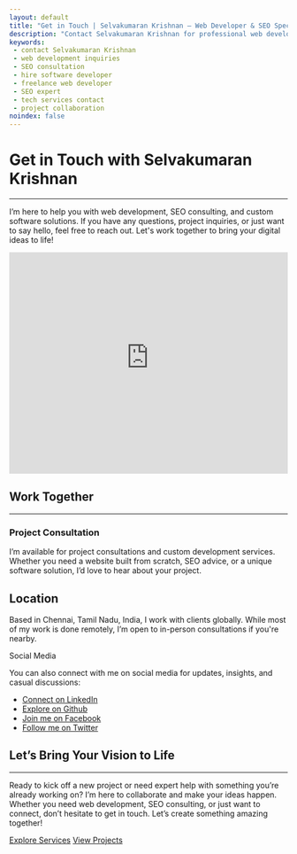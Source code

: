 ```yaml
---
layout: default
title: "Get in Touch | Selvakumaran Krishnan – Web Developer & SEO Specialist"
description: "Contact Selvakumaran Krishnan for professional web development and SEO services. Let's collaborate on your next digital project to take your business to the next level."
keywords:
 - contact Selvakumaran Krishnan
 - web development inquiries
 - SEO consultation
 - hire software developer
 - freelance web developer
 - SEO expert
 - tech services contact
 - project collaboration
noindex: false
---
```


<div class="row mt-1">
<div class="col-md-8 my-3">
<h1>Get in Touch <span class="lead">with Selvakumaran Krishnan</span></h1><hr/>
<p>
I’m here to help you with web development, SEO consulting, and custom software solutions. If you have any questions, project inquiries, or just want to say hello, feel free to reach out. Let's work together to bring your digital ideas to life!
</p>
<iframe src="https://wikimint-server.blogspot.com/p/contact.html?site=SK_SELVAKUMARAN_KRISHNAN" style="width:100%;height:400px;border:none;overflow:hidden;"></iframe>
<h2>Work Together</h2><hr/>
<h3>Project Consultation</h3>
<p>I’m available for project consultations and custom development services. Whether you need a website built from scratch, SEO advice, or a unique software solution, I’d love to hear about your project.</p>

<h2>Location</h2>
<p>Based in Chennai, Tamil Nadu, India, I work with clients globally. While most of my work is done remotely, I’m open to in-person consultations if you're nearby.</p>
</div>

<div class="col-md-4 my-3">
<div class="card text-bg-light sticky-top">
  <div class="card-header bg-primary-subtle">Social Media</div>
  <div class="card-body p-0">
    <p class="p-3 pb-0">You can also connect with me on social media for updates, insights, and casual discussions:</p>

<ul class="list-group list-group-flush">
  <li class="list-group-item">
  <a href="http://linkedin.com/in/selvakumaran-krishnan" aria-label="Connect with Selvakumaran Krishnan on LinkedIn" title="Connect with me on LinkedIn" class="text-secondary" target="_blank">
              <i class="bi bi-linkedin me-3"></i> Connect on LinkedIn
          </a>
          </li>
  <li class="list-group-item">
  <a href="http://github.com/selvaklnc" aria-label="Explore projects of Selvakumaran Krishnan on GitHub" title="Explore my projects on GitHub" class="text-secondary" target="_blank">
              <i class="bi bi-github me-3"></i> Explore on Github
          </a>
          </li>
  <li class="list-group-item"><a href="http://facebook.com/selvakumarank" aria-label="Join Selvakumaran Krishnan on Facebook" title="Join me on Facebook" class="text-secondary" target="_blank">
            <i class="bi bi-facebook me-3"></i> Join me on Facebook
        </a></li>
  <li class="list-group-item"><a href="http://twitter.com/selvakumarankri" aria-label="Follow Selvakumaran Krishnan on Twitter" title="Follow me on Twitter" class="text-secondary" target="_blank">
            <i class="bi bi-twitter me-3"></i> Follow me on Twitter
        </a></li>
</ul>
  </div>
</div>


</div>
</div>



<div class="row py-lg-5 mt-5">
<div class="col-lg-7 col-md-8 mx-auto text-center">
<h2>Let’s Bring Your Vision to Life</h2>
<hr/>
<p>Ready to kick off a new project or need expert help with something you’re already working on? I’m here to collaborate and make your ideas happen. Whether you need web development, SEO consulting, or just want to connect, don’t hesitate to get in touch. Let’s create something amazing together!<p>
<a href="/services" class="btn btn-primary my-2 px-4 py-2">Explore Services</a>
<a href="/projects" class="btn btn-outline-primary my-2 px-4 py-2">View Projects</a>
